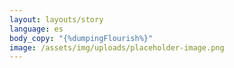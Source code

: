 ```yaml
---
layout: layouts/story
language: es
body_copy: "{%dumpingFlourish%}"
image: /assets/img/uploads/placeholder-image.png
---
```

